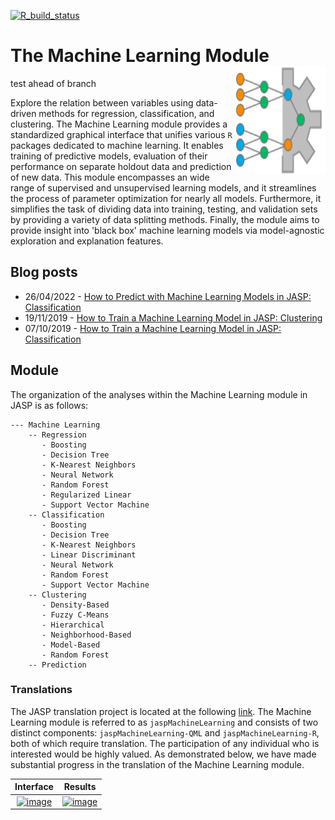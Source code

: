 [![R_build_status](https://github.com/jasp-stats/jaspMachineLearning/workflows/unit-tests/badge.svg)](https://github.com/jasp-stats/jaspMachineLearning/actions)

# The Machine Learning Module <img src='https://github.com/jasp-stats/jaspMachineLearning/raw/master/inst/icons/analysis-ml-ribbon.svg' width='149' height='173' align='right'/>

test ahead of branch

Explore the relation between variables using data-driven methods for regression, classification, and clustering. The Machine Learning module provides a standardized graphical interface that unifies various `R` packages dedicated to machine learning. It enables training of predictive models, evaluation of their performance on separate holdout data and prediction of new data. This module encompasses an wide range of supervised and unsupervised learning models, and it streamlines the process of parameter optimization for nearly all models. Furthermore, it simplifies the task of dividing data into training, testing, and validation sets by providing a variety of data splitting methods. Finally, the module aims to provide insight into 'black box' machine learning models via model-agnostic exploration and explanation features.

## Blog posts

- 26/04/2022 - [How to Predict with Machine Learning Models in JASP: Classification](https://jasp-stats.org/2022/04/26/how-to-predict-with-machine-learning-models-in-jasp-classification/)
- 19/11/2019 - [How to Train a Machine Learning Model in JASP: Clustering](https://jasp-stats.org/2019/11/19/how-to-train-a-machine-learning-model-in-jasp-clustering/)
- 07/10/2019 - [How to Train a Machine Learning Model in JASP: Classification](https://jasp-stats.org/2019/10/07/how-to-train-a-machine-learning-model-in-jasp-classification/)

## Module

The organization of the analyses within the Machine Learning module in JASP is as follows:

```
--- Machine Learning
    -- Regression
       - Boosting
       - Decision Tree
       - K-Nearest Neighbors
       - Neural Network
       - Random Forest
       - Regularized Linear
       - Support Vector Machine
    -- Classification
       - Boosting
       - Decision Tree
       - K-Nearest Neighbors
       - Linear Discriminant
       - Neural Network
       - Random Forest
       - Support Vector Machine
    -- Clustering
       - Density-Based
       - Fuzzy C-Means
       - Hierarchical
       - Neighborhood-Based
       - Model-Based
       - Random Forest
    -- Prediction
```

### Translations

The JASP translation project is located at the following [link](https://hosted.weblate.org/projects/jasp/). The Machine Learning module is referred to as `jaspMachineLearning` and consists of two distinct components: `jaspMachineLearning-QML` and `jaspMachineLearning-R`, both of which require translation. The participation of any individual who is interested would be highly valued. As demonstrated below, we have made substantial progress in the translation of the Machine Learning module.

| Interface | Results |
| :---: | :---: |
| [![image](https://hosted.weblate.org/widgets/jasp/-/jaspmachinelearning-qml/multi-auto.svg)](https://hosted.weblate.org/engage/jasp/) | [![image](https://hosted.weblate.org/widgets/jasp/-/jaspmachinelearning-r/multi-auto.svg)](https://hosted.weblate.org/engage/jasp/) |
